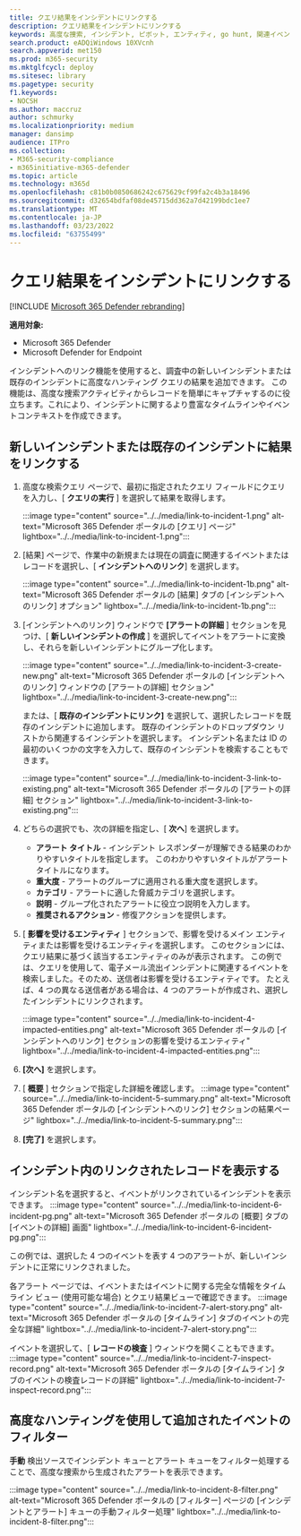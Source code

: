 ```yaml
---
title: クエリ結果をインシデントにリンクする
description: クエリ結果をインシデントにリンクする
keywords: 高度な捜索, インシデント, ピボット, エンティティ, go hunt, 関連イベント, 脅威の捜索, サイバー脅威の捜索, 検索, クエリ, テレメトリ, Microsoft 365, Microsoft 365 Defender
search.product: eADQiWindows 10XVcnh
search.appverid: met150
ms.prod: m365-security
ms.mktglfcycl: deploy
ms.sitesec: library
ms.pagetype: security
f1.keywords:
- NOCSH
ms.author: maccruz
author: schmurky
ms.localizationpriority: medium
manager: dansimp
audience: ITPro
ms.collection:
- M365-security-compliance
- m365initiative-m365-defender
ms.topic: article
ms.technology: m365d
ms.openlocfilehash: c81b0b0850686242c675629cf99fa2c4b3a18496
ms.sourcegitcommit: d32654bdfaf08de45715dd362a7d42199bdc1ee7
ms.translationtype: MT
ms.contentlocale: ja-JP
ms.lasthandoff: 03/23/2022
ms.locfileid: "63755499"
---
```

# <a name="link-query-results-to-an-incident"></a>クエリ結果をインシデントにリンクする

[!INCLUDE [Microsoft 365 Defender rebranding](../includes/microsoft-defender.md)]


**適用対象:**
- Microsoft 365 Defender
- Microsoft Defender for Endpoint

インシデントへのリンク機能を使用すると、調査中の新しいインシデントまたは既存のインシデントに高度なハンティング クエリの結果を追加できます。 この機能は、高度な捜索アクティビティからレコードを簡単にキャプチャするのに役立ちます。これにより、インシデントに関するより豊富なタイムラインやイベントコンテキストを作成できます。 

## <a name="link-results-to-new-or-existing-incidents"></a>新しいインシデントまたは既存のインシデントに結果をリンクする

1. 高度な検索クエリ ページで、最初に指定されたクエリ フィールドにクエリを入力し、[ **クエリの実行** ] を選択して結果を取得します。

    :::image type="content" source="../../media/link-to-incident-1.png" alt-text="Microsoft 365 Defender ポータルの [クエリ] ページ" lightbox="../../media/link-to-incident-1.png":::

2. [結果] ページで、作業中の新規または現在の調査に関連するイベントまたはレコードを選択し、[ **インシデントへのリンク**] を選択します。

    :::image type="content" source="../../media/link-to-incident-1b.png" alt-text="Microsoft 365 Defender ポータルの [結果] タブの [インシデントへのリンク] オプション" lightbox="../../media/link-to-incident-1b.png":::

3. [インシデントへのリンク] ウィンドウで **[アラートの詳細** ] セクションを見つけ、[ **新しいインシデントの作成** ] を選択してイベントをアラートに変換し、それらを新しいインシデントにグループ化します。

    :::image type="content" source="../../media/link-to-incident-3-create-new.png" alt-text="Microsoft 365 Defender ポータルの [インシデントへのリンク] ウィンドウの [アラートの詳細] セクション" lightbox="../../media/link-to-incident-3-create-new.png":::
    
    または、[ **既存のインシデントにリンク]** を選択して、選択したレコードを既存のインシデントに追加します。 既存のインシデントのドロップダウン リストから関連するインシデントを選択します。 インシデント名または ID の最初のいくつかの文字を入力して、既存のインシデントを検索することもできます。 

    :::image type="content" source="../../media/link-to-incident-3-link-to-existing.png" alt-text="Microsoft 365 Defender ポータルの [アラートの詳細] セクション" lightbox="../../media/link-to-incident-3-link-to-existing.png":::

4. どちらの選択でも、次の詳細を指定し、[ **次へ**] を選択します。
      - **アラート タイトル** - インシデント レスポンダーが理解できる結果のわかりやすいタイトルを指定します。 このわかりやすいタイトルがアラート タイトルになります。
      - **重大度** - アラートのグループに適用される重大度を選択します。
      - **カテゴリ** - アラートに適した脅威カテゴリを選択します。
      - **説明** - グループ化されたアラートに役立つ説明を入力します。
      - **推奨されるアクション** - 修復アクションを提供します。

5. [ **影響を受けるエンティティ** ] セクションで、影響を受けるメイン エンティティまたは影響を受けるエンティティを選択します。 このセクションには、クエリ結果に基づく該当するエンティティのみが表示されます。 この例では、クエリを使用して、電子メール流出インシデントに関連するイベントを検索しました。そのため、送信者は影響を受けるエンティティです。 たとえば、4 つの異なる送信者がある場合は、4 つのアラートが作成され、選択したインシデントにリンクされます。

     :::image type="content" source="../../media/link-to-incident-4-impacted-entities.png" alt-text="Microsoft 365 Defender ポータルの [インシデントへのリンク] セクションの影響を受けるエンティティ" lightbox="../../media/link-to-incident-4-impacted-entities.png":::

1. **[次へ]** を選択します。
1. [ **概要** ] セクションで指定した詳細を確認します。
   :::image type="content" source="../../media/link-to-incident-5-summary.png" alt-text="Microsoft 365 Defender ポータルの [インシデントへのリンク] セクションの結果ページ" lightbox="../../media/link-to-incident-5-summary.png":::
     
1. **[完了]** を選択します。

## <a name="view-linked-records-in-the-incident"></a>インシデント内のリンクされたレコードを表示する

インシデント名を選択すると、イベントがリンクされているインシデントを表示できます。
:::image type="content" source="../../media/link-to-incident-6-incident-pg.png" alt-text="Microsoft 365 Defender ポータルの [概要] タブの [イベントの詳細] 画面" lightbox="../../media/link-to-incident-6-incident-pg.png":::

この例では、選択した 4 つのイベントを表す 4 つのアラートが、新しいインシデントに正常にリンクされました。 

各アラート ページでは、イベントまたはイベントに関する完全な情報をタイムライン ビュー (使用可能な場合) とクエリ結果ビューで確認できます。
:::image type="content" source="../../media/link-to-incident-7-alert-story.png" alt-text="Microsoft 365 Defender ポータルの [タイムライン] タブのイベントの完全な詳細" lightbox="../../media/link-to-incident-7-alert-story.png":::

イベントを選択して、[ **レコードの検査** ] ウィンドウを開くこともできます。
:::image type="content" source="../../media/link-to-incident-7-inspect-record.png" alt-text="Microsoft 365 Defender ポータルの [タイムライン] タブのイベントの検査レコードの詳細" lightbox="../../media/link-to-incident-7-inspect-record.png":::

## <a name="filter-for-events-added-using-advanced-hunting"></a>高度なハンティングを使用して追加されたイベントのフィルター
**手動** 検出ソースでインシデント キューとアラート キューをフィルター処理することで、高度な捜索から生成されたアラートを表示できます。

:::image type="content" source="../../media/link-to-incident-8-filter.png" alt-text="Microsoft 365 Defender ポータルの [フィルター] ページの [インシデントとアラート] キューの手動フィルター処理" lightbox="../../media/link-to-incident-8-filter.png":::

